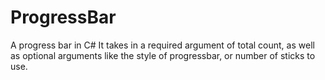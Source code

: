 # ProgressBar
A progress bar in C#
It takes in a required argument of total count, as well as optional arguments like the style of progressbar, or number of sticks to use.
